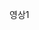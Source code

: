영상1
<source src="https://github.com/WOONG-riginal/test/assets/136036366/be51dc96-85cc-4b85-8148-033d322b922b">

